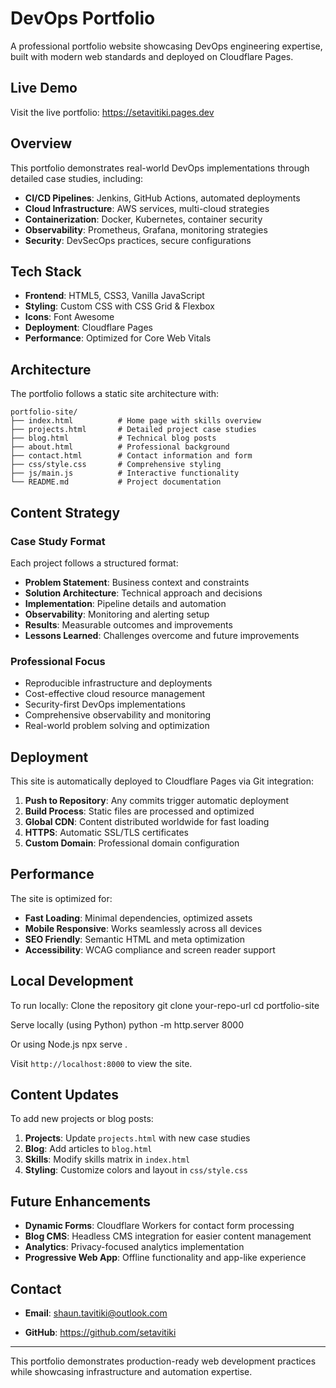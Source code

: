 # DevOps Portfolio

A professional portfolio website showcasing DevOps engineering expertise, built with modern web standards and deployed on Cloudflare Pages.

## Live Demo

Visit the live portfolio: https://setavitiki.pages.dev

## Overview

This portfolio demonstrates real-world DevOps implementations through detailed case studies, including:

- **CI/CD Pipelines**: Jenkins, GitHub Actions, automated deployments
- **Cloud Infrastructure**: AWS services, multi-cloud strategies
- **Containerization**: Docker, Kubernetes, container security
- **Observability**: Prometheus, Grafana, monitoring strategies
- **Security**: DevSecOps practices, secure configurations

## Tech Stack

- **Frontend**: HTML5, CSS3, Vanilla JavaScript
- **Styling**: Custom CSS with CSS Grid & Flexbox
- **Icons**: Font Awesome
- **Deployment**: Cloudflare Pages
- **Performance**: Optimized for Core Web Vitals

## Architecture

The portfolio follows a static site architecture with:
```
portfolio-site/
├── index.html          # Home page with skills overview
├── projects.html       # Detailed project case studies
├── blog.html           # Technical blog posts
├── about.html          # Professional background
├── contact.html        # Contact information and form
├── css/style.css       # Comprehensive styling
├── js/main.js          # Interactive functionality
└── README.md           # Project documentation
```

## Content Strategy

### Case Study Format
Each project follows a structured format:
- **Problem Statement**: Business context and constraints
- **Solution Architecture**: Technical approach and decisions
- **Implementation**: Pipeline details and automation
- **Observability**: Monitoring and alerting setup
- **Results**: Measurable outcomes and improvements
- **Lessons Learned**: Challenges overcome and future improvements

### Professional Focus
- Reproducible infrastructure and deployments
- Cost-effective cloud resource management
- Security-first DevOps implementations
- Comprehensive observability and monitoring
- Real-world problem solving and optimization

## Deployment

This site is automatically deployed to Cloudflare Pages via Git integration:

1. **Push to Repository**: Any commits trigger automatic deployment
2. **Build Process**: Static files are processed and optimized
3. **Global CDN**: Content distributed worldwide for fast loading
4. **HTTPS**: Automatic SSL/TLS certificates
5. **Custom Domain**: Professional domain configuration

## Performance

The site is optimized for:
- **Fast Loading**: Minimal dependencies, optimized assets
- **Mobile Responsive**: Works seamlessly across all devices
- **SEO Friendly**: Semantic HTML and meta optimization
- **Accessibility**: WCAG compliance and screen reader support

## Local Development

To run locally:
Clone the repository
git clone your-repo-url
cd portfolio-site

Serve locally (using Python)
python -m http.server 8000

Or using Node.js
npx serve .


Visit `http://localhost:8000` to view the site.

## Content Updates

To add new projects or blog posts:

1. **Projects**: Update `projects.html` with new case studies
2. **Blog**: Add articles to `blog.html` 
3. **Skills**: Modify skills matrix in `index.html`
4. **Styling**: Customize colors and layout in `css/style.css`

## Future Enhancements

- **Dynamic Forms**: Cloudflare Workers for contact form processing
- **Blog CMS**: Headless CMS integration for easier content management
- **Analytics**: Privacy-focused analytics implementation
- **Progressive Web App**: Offline functionality and app-like experience

## Contact

- **Email**: shaun.tavitiki@outlook.com
<!-- - **LinkedIn**: [Your LinkedIn Profile] -->
- **GitHub**: https://github.com/setavitiki

---

This portfolio demonstrates production-ready web development practices while showcasing infrastructure and automation expertise.
